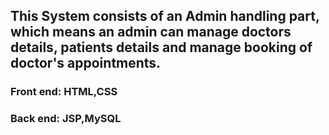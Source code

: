 ## This System consists of an Admin handling part, which means an admin can manage doctors details, patients details and manage booking of doctor's appointments.
### Front end: HTML,CSS
### Back end: JSP,MySQL
